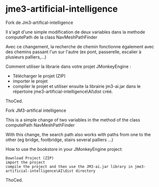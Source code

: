 # jme3-artificial-intelligence

Fork de Jm3-artifical-intelligence

Il s'agit d'une simple modification de deux variables dans la methode computePath de la class NavMeshPathFinder

Avec ce changement, la recherche de chemin fonctionne également avec des chemins passant l'un sur l'autre (ex pont, passerelle,
escalier à plusieurs palliers,...)

Comment utiliser la librarie dans votre projet JMonkeyEngine :

- Télécharger le projet (ZIP)
- importer le projet 
- compiler le projet et utiliser ensuite la librairie jm3-ai.jar dans le répertoire jme3-artificial-intelligence\AI\dist créé.


ThoCed.

Fork JM3-artifical intelligence

This is a simple change of two variables in the method of the class computePath NavMeshPathFinder

With this change, the search path also works with paths from one to the other (eg bridge, footbridge, stairs several palliers ...)

How to use the bookstore in your JMonkeyEngine project:

    Download Project (ZIP)
    import the project
    compile the project and then use the JM3-ai.jar library in jme3-artificial-intelligence\AI\dist directory 

ThoCed.



